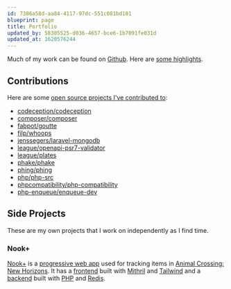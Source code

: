 ```yaml
---
id: 7386a58d-aa84-4117-97dc-551c081bd101
blueprint: page
title: Portfolio
updated_by: 58305525-d036-4657-bce6-1b7091fe031d
updated_at: 1620576244
---
```

Much of my work can be found on [Github](http://github.com/elazar). Here are [some highlights](https://resume.github.io/?elazar).

## Contributions

Here are some [open source projects I've contributed to](https://github.com/search?o=desc&q=author%3Aelazar&s=committer-date&type=Commits&utf8=%E2%9C%93):

* [codeception/codeception](https://github.com/Codeception/Codeception/search?q=author%3Aelazar&type=Commits&utf8=%E2%9C%93)
* [composer/composer](https://github.com/composer/composer/search?utf8=%E2%9C%93&q=author%3Aelazar&type=Commits)
* [fabpot/goutte](https://github.com/FriendsOfPHP/Goutte/search?q=author%3Aelazar&type=Commits&utf8=%E2%9C%93)
* [filp/whoops](https://github.com/filp/whoops/search?q=author%3Aelazar&type=Commits&utf8=%E2%9C%93)
* [jenssegers/laravel-mongodb](https://github.com/jenssegers/laravel-mongodb/search?q=author%3Aelazar+is%3Aissue&type=issues)
* [league/openapi-psr7-validator](https://github.com/thephpleague/openapi-psr7-validator/search?q=author%3Aelazar&type=Commits&utf8=%E2%9C%93)
* [league/plates](https://github.com/thephpleague/plates/search?q=author%3Aelazar&type=Commits&utf8=%E2%9C%93)
* [phake/phake](https://github.com/mlively/Phake/search?q=author%3Aelazar&type=Issues&utf8=%E2%9C%93)
* [phing/phing](https://github.com/phingofficial/phing/search?q=author%3Aelazar&type=Commits&utf8=%E2%9C%93)
* [php/php-src](https://github.com/php/php-src/search?utf8=%E2%9C%93&q=removeAllExcept&type=Commits)
* [phpcompatibility/php-compatibility](https://github.com/PHPCompatibility/PHPCompatibility/search?q=author%3Aelazar+is%3Apr+is%3Apr&type=Issues)
* [php-enqueue/enqueue-dev](https://github.com/php-enqueue/enqueue-dev/search?q=author%3Aelazar&type=Issues)

## Side Projects

These are my own projects that I work on independently as I find time.

### Nook+

[Nook+](https://nook-plus.matthewturland.com) is a [progressive web app](https://developer.mozilla.org/en-US/docs/Web/Progressive_web_apps) used for tracking items in [Animal Crossing: New Horizons](https://en.wikipedia.org/wiki/Animal_Crossing:_New_Horizons). It has a [frontend](https://github.com/elazar/nook-plus) built with [Mithril](https://mithril.js.org/) and [Tailwind](https://tailwindcss.com/) and a [backend](https://github.com/elazar/nook-plus-api) built with [PHP](https://www.php.net/) and [Redis](https://redis.io/).